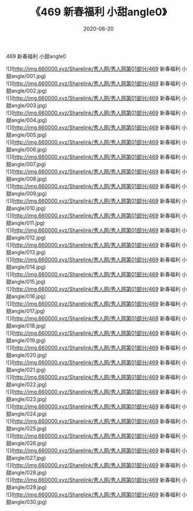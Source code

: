 ﻿---
layout: post
title:  《469 新春福利 小甜angle0》
date:   2020-06-20
img: http://img.660000.xyz/Sharelink/秀人网/秀人网第01部分/469 新春福利 小甜angle0/000.jpg
categories: [美女, 清纯, 唯美]
---

469 新春福利 小甜angle0

  ![](http://img.660000.xyz/Sharelink/秀人网/秀人网第01部分/469 新春福利 小甜angle/001.jpg) <br> ![](http://img.660000.xyz/Sharelink/秀人网/秀人网第01部分/469 新春福利 小甜angle/002.jpg) <br> ![](http://img.660000.xyz/Sharelink/秀人网/秀人网第01部分/469 新春福利 小甜angle/003.jpg) <br> ![](http://img.660000.xyz/Sharelink/秀人网/秀人网第01部分/469 新春福利 小甜angle/004.jpg) <br> ![](http://img.660000.xyz/Sharelink/秀人网/秀人网第01部分/469 新春福利 小甜angle/005.jpg) <br> ![](http://img.660000.xyz/Sharelink/秀人网/秀人网第01部分/469 新春福利 小甜angle/006.jpg) <br> ![](http://img.660000.xyz/Sharelink/秀人网/秀人网第01部分/469 新春福利 小甜angle/007.jpg) <br> ![](http://img.660000.xyz/Sharelink/秀人网/秀人网第01部分/469 新春福利 小甜angle/008.jpg) <br> ![](http://img.660000.xyz/Sharelink/秀人网/秀人网第01部分/469 新春福利 小甜angle/009.jpg) <br> ![](http://img.660000.xyz/Sharelink/秀人网/秀人网第01部分/469 新春福利 小甜angle/010.jpg) <br> ![](http://img.660000.xyz/Sharelink/秀人网/秀人网第01部分/469 新春福利 小甜angle/011.jpg) <br> ![](http://img.660000.xyz/Sharelink/秀人网/秀人网第01部分/469 新春福利 小甜angle/012.jpg) <br> ![](http://img.660000.xyz/Sharelink/秀人网/秀人网第01部分/469 新春福利 小甜angle/013.jpg) <br> ![](http://img.660000.xyz/Sharelink/秀人网/秀人网第01部分/469 新春福利 小甜angle/014.jpg) <br> ![](http://img.660000.xyz/Sharelink/秀人网/秀人网第01部分/469 新春福利 小甜angle/015.jpg) <br> ![](http://img.660000.xyz/Sharelink/秀人网/秀人网第01部分/469 新春福利 小甜angle/016.jpg) <br> ![](http://img.660000.xyz/Sharelink/秀人网/秀人网第01部分/469 新春福利 小甜angle/017.jpg) <br> ![](http://img.660000.xyz/Sharelink/秀人网/秀人网第01部分/469 新春福利 小甜angle/018.jpg) <br> ![](http://img.660000.xyz/Sharelink/秀人网/秀人网第01部分/469 新春福利 小甜angle/019.jpg) <br> ![](http://img.660000.xyz/Sharelink/秀人网/秀人网第01部分/469 新春福利 小甜angle/020.jpg) <br> ![](http://img.660000.xyz/Sharelink/秀人网/秀人网第01部分/469 新春福利 小甜angle/021.jpg) <br> ![](http://img.660000.xyz/Sharelink/秀人网/秀人网第01部分/469 新春福利 小甜angle/022.jpg) <br> ![](http://img.660000.xyz/Sharelink/秀人网/秀人网第01部分/469 新春福利 小甜angle/023.jpg) <br> ![](http://img.660000.xyz/Sharelink/秀人网/秀人网第01部分/469 新春福利 小甜angle/024.jpg) <br> ![](http://img.660000.xyz/Sharelink/秀人网/秀人网第01部分/469 新春福利 小甜angle/025.jpg) <br> ![](http://img.660000.xyz/Sharelink/秀人网/秀人网第01部分/469 新春福利 小甜angle/026.jpg) <br> ![](http://img.660000.xyz/Sharelink/秀人网/秀人网第01部分/469 新春福利 小甜angle/027.jpg) <br> ![](http://img.660000.xyz/Sharelink/秀人网/秀人网第01部分/469 新春福利 小甜angle/028.jpg) <br> ![](http://img.660000.xyz/Sharelink/秀人网/秀人网第01部分/469 新春福利 小甜angle/029.jpg) <br> ![](http://img.660000.xyz/Sharelink/秀人网/秀人网第01部分/469 新春福利 小甜angle/030.jpg) <br>
